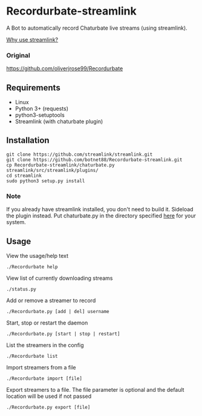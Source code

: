 # Recordurbate-streamlink
A Bot to automatically record Chaturbate live streams (using streamlink).

<a href="https://github.com/oliverjrose99/Recordurbate/issues/39">Why use streamlink?</a>
### Original
https://github.com/oliverjrose99/Recordurbate
## Requirements
* Linux
* Python 3+ (requests)
* python3-setuptools
* Streamlink (with chaturbate plugin)
## Installation
```commandline
git clone https://github.com/streamlink/streamlink.git
git clone https://github.com/botnet88/Recordurbate-streamlink.git
cp Recordurbate-streamlink/chaturbate.py streamlink/src/streamlink/plugins/
cd streamlink
sudo python3 setup.py install
```
### Note
If you already have streamlink installed, you don't need to build it. Sideload the plugin instead. Put chaturbate.py in the directory specified <a href="https://streamlink.github.io/cli.html#sideloading-plugins">here</a> for your system.
## Usage

View the usage/help text
```
./Recordurbate help
```

View list of currently downloading streams
```
./status.py
```

Add or remove a streamer to record
```
./Recordurbate.py [add | del] username
```

Start, stop or restart the daemon
```
./Recordurbate.py [start | stop | restart]
```

List the streamers in the config
```
./Recordurbate list
```

Import streamers from a file
```
./Recordurbate import [file]
```

Export streamers to a file. The file parameter is optional and the default location will be used if not passed
```
./Recordurbate.py export [file]
```

